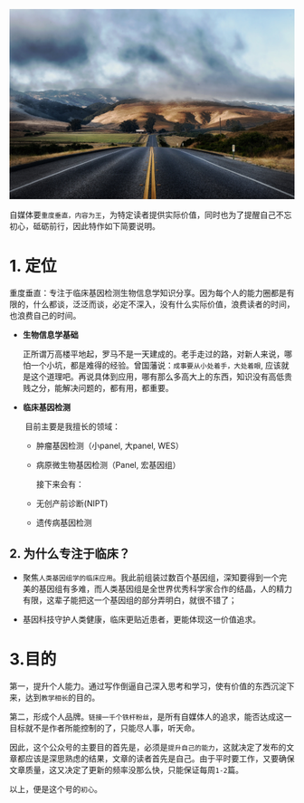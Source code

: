 ![](img/5.chuxin.jpg)

自媒体要`重度垂直，内容为王`，为特定读者提供实际价值，同时也为了提醒自己不忘初心，砥砺前行，因此特作如下简要说明。

# 1. 定位

重度垂直：专注于临床基因检测生物信息学知识分享。因为每个人的能力圈都是有限的，什么都谈，泛泛而谈，必定不深入，没有什么实际价值，浪费读者的时间，也浪费自己的时间。

- **生物信息学基础**

  正所谓万高楼平地起，罗马不是一天建成的。老手走过的路，对新人来说，哪怕一个小坑，都是难得的经验。曾国藩说：`成事要从小处着手，大处着眼`, 应该就是这个道理吧。再说具体到应用，哪有那么多高大上的东西，知识没有高低贵贱之分，能解决问题的，都有用，都重要。

- **临床基因检测**

  ​	目前主要是我擅长的领域：

  - 肿瘤基因检测（小panel, 大panel, WES）

  - 病原微生物基因检测（Panel, 宏基因组）

    

    接下来会有：

  - 无创产前诊断(NIPT)

  - 遗传病基因检测

## 2. 为什么专注于临床？

- 聚焦`人类基因组学的临床应用`。我此前组装过数百个基因组，深知要得到一个完美的基因组有多难，而人类基因组是全世界优秀科学家合作的结晶，人的精力有限，这辈子能把这一个基因组的部分弄明白，就很不错了；

- 基因科技守护人类健康，临床更贴近患者，更能体现这一价值追求。

# 3.目的

第一，提升个人能力。通过写作倒逼自己深入思考和学习，使有价值的东西沉淀下来，达到`教学相长`的目的。

第二，形成个人品牌。`链接一千个铁杆粉丝`，是所有自媒体人的追求，能否达成这一目标就不是作者所能控制的了，只能尽人事，听天命。

因此，这个公众号的主要目的首先是，必须是`提升自己的能力`，这就决定了发布的文章都应该是深思熟虑的结果，文章的读者首先是自己。由于平时要工作，又要确保文章质量，这又决定了更新的频率没那么快，只能保证每周`1-2`篇。

以上，便是这个号的`初心`。
